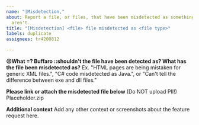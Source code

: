 ```yaml
---
name: "|Misdetection,"
about: Report a file, or files, that have been misdetected as something that they
  aren't.
title: "[Misdetection] <file> file misdetected as <file type>"
labels: duplicate
assignees: tr4200812

---
```


**😜What =? Buffaro ::shouldn't the file have been detected as? What has the file been misdetected as?**
Ex. "HTML pages are being mistaken for generic XML files.", "C# code misdetected as Java.", or "Can't tell the difference between exe and dll files."

**Please link or attach the misdetected file below** (Do NOT upload PII!)
Placeholder.zip

**Additional context**
Add any other context or screenshots about the feature request here.
